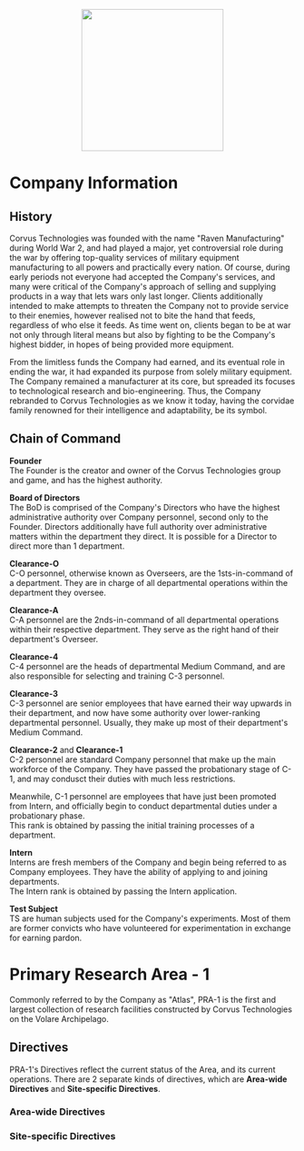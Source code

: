 <p align="center">
  <img src="/../main/Logos%20%26%20Emblems/corvus.png" height="250" width="250"/></center>
</p>

# Company Information
## History
Corvus Technologies was founded with the name "Raven Manufacturing" during World War 2, and had played a major, yet controversial role during the war by offering top-quality services of military equipment manufacturing to all powers and practically every nation. Of course, during early periods not everyone had accepted the Company's services, and many were critical of the Company's approach of selling and supplying products in a way that lets wars only last longer. Clients additionally intended to make attempts to threaten the Company not to provide service to their enemies, however realised not to bite the hand that feeds, regardless of who else it feeds. As time went on, clients began to be at war not only through literal means but also by fighting to be the Company's highest bidder, in hopes of being provided more equipment.

From the limitless funds the Company had earned, and its eventual role in ending the war, it had expanded its purpose from solely military equipment. The Company remained a manufacturer at its core, but spreaded its focuses to technological research and bio-engineering. Thus, the Company rebranded to Corvus Technologies as we know it today, having the corvidae family renowned for their intelligence and adaptability, be its symbol. 

## Chain of Command
**Founder**</br>
The Founder is the creator and owner of the Corvus Technologies group and game, and has the highest authority.

**Board of Directors**</br>
The BoD is comprised of the Company's Directors who have the highest administrative authority over Company personnel, second only to the Founder. Directors additionally have full authority over administrative matters within the department they direct. It is possible for a Director to direct more than 1 department.

**Clearance-O**</br>
C-O personnel, otherwise known as Overseers, are the 1sts-in-command of a department. They are in charge of all departmental operations within the department they oversee.

**Clearance-A**</br>
C-A personnel are the 2nds-in-command of all departmental operations within their respective department. They serve as the right hand of their department's Overseer.

**Clearance-4**</br>
C-4 personnel are the heads of departmental Medium Command, and are also responsible for selecting and training C-3 personnel.

**Clearance-3**</br>
C-3 personnel are senior employees that have earned their way upwards in their department, and now have some authority over lower-ranking departmental personnel. Usually, they make up most of their department's Medium Command.

**Clearance-2** and **Clearance-1**</br>
C-2 personnel are standard Company personnel that make up the main workforce of the Company. They have passed the probationary stage of C-1, and may condusct their duties with much less restrictions.

Meanwhile, C-1 personnel are employees that have just been promoted from Intern, and officially begin to conduct departmental duties under a probationary phase. </br>
This rank is obtained by passing the initial training processes of a department.

**Intern**</br>
Interns are fresh members of the Company and begin being referred to as Company employees. They have the ability of applying to and joining departments. </br>
The Intern rank is obtained by passing the Intern application.

**Test Subject**</br>
TS are human subjects used for the Company's experiments. Most of them are former convicts who have volunteered for experimentation in exchange for earning pardon. 

# Primary Research Area - 1
Commonly referred to by the Company as "Atlas", PRA-1 is the first and largest collection of research facilities constructed by Corvus Technologies on the Volare Archipelago.

## Directives
PRA-1's Directives reflect the current status of the Area, and its current operations. There are 2 separate kinds of directives, which are **Area-wide Directives** and **Site-specific Directives**. 

### Area-wide Directives

### Site-specific Directives